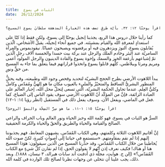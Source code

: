 ```yaml
---
title:  الثبات في يسوع
date:  26/12/2024
---
```


`اقرأ يوحنّا ١٢: ٣٢. بأيّة طرقٍ تصف هذه العبارةُ المدهشة سلطانَ يسوع المسيح؟`

كما رأينا خلال دروس هذا الربع، يجذبنا إنجيل يوحنّا إلى يسوع، ولكن فقط إذا كنّا على استعدادٍ لمعرفةِ الله والقيام بمشيئته. في جميع أنحاء إنجيله، يقبلُ الأشخاص، الّذين يُقابلون يسوع، النورَ ويزدهرون فيه أو يرفضونه ويصبحون عميانًا. نيقوديموس والمرأة السامريّة عند البئر وخادم الملك والرجل عند بركة بيت حسدا والخمسة آلاف رجلٍ الّذين تمّ إشباعهم بأرغفة الخبز والسمك وإخوة يسوع والقادة الدينيون والرجل المولود أعمى ومريم ومرثا وبيلاطس، كلُّهم قابلوا يسوع واتخذوا قراراتهم فيما يتعلّق بما جاء به المسيح من حقٍّ ونورٍ.

يبدأ اللاهوت الأرضي بطرح الحجج البشريّة لتحديد وفحص وجود الله وطبيعته، وفيه يحتلُّ المنظور البشريُّ الساقط والمتحيّزُ والمليء بالعيوب مكان ما هو إلهيٌّ ومُقدّس وكاملٌ وكليُّ العِلم. عندما تحاول الحكمة البشريّة، الّتي تسعى لِتحلّ محل الله، إجبار العالم على العبادة الزائفة، فإنَّ من المؤكّد أنّ اللاهوت الأرضي سوف يقود الناس إلى الضياع، كما فعل في الماضي، ويفعل الآن، وسوف يفعل ذلك في المستقبل (انظر رؤيا ١٤: ١-١٢).

`اقرأ يوحنّا ١٥: ١-١١. ما هو سِرُّ الصِحّة والنموّ الروحيّ؟`

السرُّ هو الثبات في يسوع، فهو كلمة الله وخبز الحياة ونور العالم وباب الخراف والراعي الصالح والقيامة والحياة والطريق والحقّ والحياة والكرمة الحقيقية.

إنَّ أقانيم اللاهوت الثلاثة وكلمتهم، وهي الكتاب المُقدّس، يشبهون المغانط، فهم يجذبوننا إليهم إذا لم نقم بمقاومتهم. «سنستمع في حياتنا إلى أصواتٍ كثيرةٍ، لكنّ صوت الله يُخاطبنا من خلال الكتاب المُقدّس، وقد حذّرنا المسيح من الّذين سيقولون: هوَذا المسيح هنا أو هناك! فكيف نعرف إذن أنّهم لا يقولون الحق، إذا لم نقارن كلَّ شيءٍ مع الكتاب المُقدّس؟» (إلن ج. هوايت، مجلّة ذي أدفنت أند ساباث هيرالد، ٣ نيسان، ١٨٨٨). وبعد ذلك، يجب علينا أن نتخلى عن وجهات نظرنا لصالح تلك الواردة في كلمة الله.